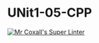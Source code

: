 # UNit1-05-CPP
[![Mr Coxall's Super Linter](https://github.com/ICS3U-Programming-Adwok-k/UNit1-05-CPP/workflows/Mr%20Coxall's%20Super%20Linter/badge.svg)](https://github.com/ICS3U-Programming-Adwok-k/UNit1-05-CPP/actions/)
